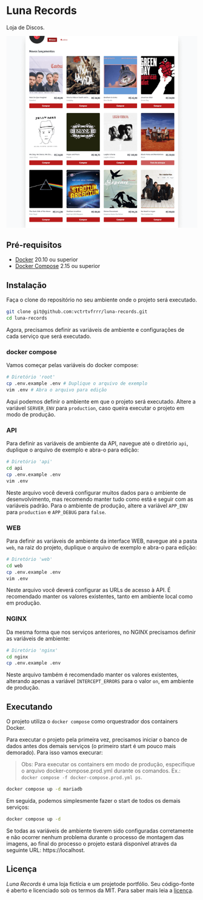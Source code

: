 # Luna Records

Loja de Discos.

![Screenshot](screenshot.png)

## Pré-requisitos

- [Docker](https://docs.docker.com/engine/install/ubuntu/) 20.10 ou superior
- [Docker Compose](https://docs.docker.com/compose/install/) 2.15 ou superior

## Instalação

Faça o clone do repositório no seu ambiente onde o projeto será executado.

```bash
git clone git@github.com:vctrtvfrrr/luna-records.git
cd luna-records
```

Agora, precisamos definir as variáveis de ambiente e configurações de cada serviço que será executado.

### docker compose

Vamos começar pelas variáveis do docker compose:

```bash
# Diretório 'root'
cp .env.example .env # Duplique o arquivo de exemplo
vim .env # Abra o arquivo para edição
```

Aqui podemos definir o ambiente em que o projeto será executado. Altere a variável `SERVER_ENV` para `production`, caso queira executar o projeto em modo de produção.

### API

Para definir as variáveis de ambiente da API, navegue até o diretório `api`, duplique o arquivo de exemplo e abra-o para edição:

```bash
# Diretório 'api'
cd api
cp .env.example .env
vim .env
```

Neste arquivo você deverá configurar muitos dados para o ambiente de desenvolvimento, mas recomendo manter tudo como está e seguir com as variáveis padrão.
Para o ambiente de produção, altere a variável `APP_ENV` para `production` e `APP_DEBUG` para `false`.

### WEB

Para definir as variáveis de ambiente da interface WEB, navegue até a pasta `web`, na raiz do projeto, duplique o arquivo de exemplo e abra-o para edição:

```bash
# Diretório 'web'
cd web
cp .env.example .env
vim .env
```

Neste arquivo você deverá configurar as URLs de acesso à API. É recomendado manter os valores existentes, tanto em ambiente local como em produção.

### NGINX

Da mesma forma que nos serviços anteriores, no NGINX precisamos definir as variáveis de ambiente:

```bash
# Diretório 'nginx'
cd nginx
cp .env.example .env
```

Neste arquivo também é recomendado manter os valores existentes, alterando apenas a variável `INTERCEPT_ERRORS` para o valor `on`, em ambiente de produção.

## Executando

O projeto utiliza o `docker compose` como orquestrador dos containers Docker.

Para executar o projeto pela primeira vez, precisamos iniciar o banco de dados antes dos demais serviços (o primeiro start é um pouco mais demorado). Para isso vamos execurar:

> Obs: Para executar os containers em modo de produção, especifique o arquivo docker-compose.prod.yml durante os comandos. Ex.: `docker compose -f docker-compose.prod.yml ps`.

```bash
docker compose up -d mariadb
```

Em seguida, podemos simplesmente fazer o start de todos os demais serviços:

```bash
docker compose up -d
```

Se todas as variáveis de ambiente tiverem sido configuradas corretamente e não ocorrer nenhum problema durante o processo de montagem das imagens, ao final do processo o projeto estará disponível através da seguinte URL: https://localhost.

## Licença

_Luna Records_ é uma loja fictícia e um projetode portfólio. Seu código-fonte é aberto e licenciado sob os termos da MIT. Para saber mais leia a [licença](LICENSE).
